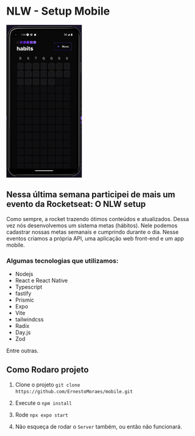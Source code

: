 # NLW - Setup Mobile

<img src="https://github.com/ErnestoMoraes/Controle_de_Habitos_Mobile/blob/main/assets/imagem.jpeg" alt="Alt Text" height=400>

## Nessa última semana participei de mais um evento da Rocketseat: O NLW setup

Como sempre, a rocket trazendo ótimos conteúdos e atualizados.
Dessa vez nós desenvolvemos um sistema metas (hábitos). Nele podemos cadastrar nossas metas semanais e cumprindo durante o dia.
Nesse eventos criamos a própria API, uma aplicação web front-end e um app mobile.

### Algumas tecnologias que utilizamos:

-  Nodejs
-  React e React Native
-  Typescript
-  fastify
-  Prismic
-  Expo
-  Vite
-  tailwindcss
-  Radix
-  Day.js
-  Zod

Entre outras.

## Como Rodaro projeto

1. Clone o projeto
``git clone https://github.com/ErnestoMoraes/mobile.git``

2. Execute o ``npm install``

3. Rode ``npx expo start``

4. Não esqueça de rodar o ``Server`` também, ou então não funcionará.
